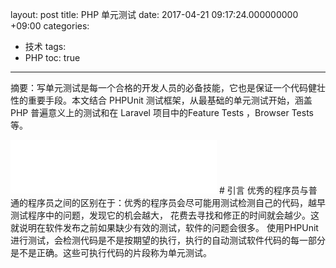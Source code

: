 layout: post
title:  PHP 单元测试
date:  2017-04-21 09:17:24.000000000 +09:00
categories: 
- 技术
tags: 
- PHP
toc: true
---
摘要：写单元测试是每一个合格的开发人员的必备技能，它也是保证一个代码健壮性的重要手段。本文结合 PHPUnit 测试框架，从最基础的单元测试开始，涵盖 PHP 普遍意义上的测试和在 Laravel 项目中的Feature Tests ，Browser Tests 等。



<iframe frameborder="no" border="0" marginwidth="0" marginheight="0" width=330 height=86 src="//music.163.com/outchain/player?type=2&id=406000649&auto=1&height=66"></iframe>
# 引言
优秀的程序员与普通的程序员之间的区别在于：优秀的程序员会尽可能用测试检测自己的代码，越早测试程序中的问题，发现它的机会越大，
花费去寻找和修正的时间就会越少。这就说明在软件发布之前如果缺少有效的测试，软件的问题会很多。
使用PHPUnit进行测试，会检测代码是不是按期望的执行，执行的自动测试软件代码的每一部分是不是正确。这些可执行代码的片段称为单元测试。


